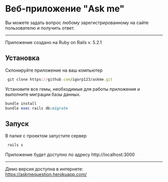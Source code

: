 # Веб-приложение "Ask me" 

Вы можете задать вопрос любому зарегистрированному на сайте пользователю и получить ответ.

***

Приложение создано на Ruby on Rails v. 5.2.1

## Установка
Склонируйте приложение на ваш компьютер
``` ruby
 git clone https://github.com/igorp123/askme.git
```
Установите все гемы, необходимые для работы приложения и выполните миграции базы данных.
``` ruby
bundle install
bundle exec rails db:migrate
```
## Запуск
В папке с проектом запустите сервер
``` ruby
 rails s
```
Приложение будет доступно по адресу http://localhost:3000
***

Демо версия доступна в интернете:
https://askmequestion.herokuapp.com/
